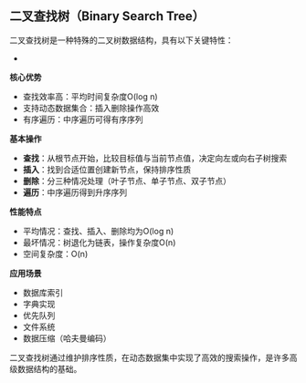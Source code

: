 ## 二叉查找树（Binary Search Tree）

二叉查找树是一种特殊的二叉树数据结构，具有以下关键特性：

- 

**核心优势**
- 查找效率高：平均时间复杂度O(log n)
- 支持动态数据集合：插入删除操作高效
- 有序遍历：中序遍历可得有序序列

**基本操作**
- **查找**：从根节点开始，比较目标值与当前节点值，决定向左或向右子树搜索
- **插入**：找到合适位置创建新节点，保持排序性质
- **删除**：分三种情况处理（叶子节点、单子节点、双子节点）
- **遍历**：中序遍历得到升序序列

**性能特点**
- 平均情况：查找、插入、删除均为O(log n)
- 最坏情况：树退化为链表，操作复杂度O(n)
- 空间复杂度：O(n)

**应用场景**
- 数据库索引
- 字典实现
- 优先队列
- 文件系统
- 数据压缩（哈夫曼编码）

二叉查找树通过维护排序性质，在动态数据集中实现了高效的搜索操作，是许多高级数据结构的基础。